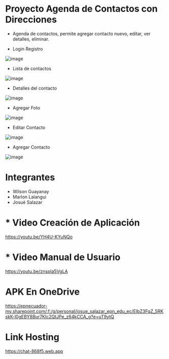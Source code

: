 # Proyecto Agenda de Contactos con Direcciones
 * Agenda de contactos, permite agregar contacto nuevo, editar, ver detalles, eliminar.

   
 * Login Registro
   
![image](https://github.com/JosueSalazar7/ProyectoContactos/assets/117753844/311bea0c-25a5-4d4d-af8a-ad592b551cfe)


 * Lista de contactos
   
![image](https://github.com/JosueSalazar7/ProyectoContactos/assets/117753844/de5849ef-9f3d-4fd0-bd6f-d5379bd30957)


 * Detalles del contacto
   
![image](https://github.com/JosueSalazar7/ProyectoContactos/assets/117753844/2a9b5896-a118-4e2d-8261-9f477dc45a70)


 * Agregar Foto
   
![image](https://github.com/JosueSalazar7/ProyectoContactos/assets/117753844/19860651-cb1d-4a64-a179-139ac8afe98c)

 
 * Editar Contacto
   
![image](https://github.com/JosueSalazar7/ProyectoContactos/assets/117753844/10700a70-43d8-48e3-a078-26614c6f200b)


 * Agregar Contacto
   
![image](https://github.com/JosueSalazar7/ProyectoContactos/assets/117753844/8491e984-9ce7-416c-837a-7477b21944df)



# Integrantes

  * Wilson Guayanay
  * Marlon Lalangui
  * Josué Salazar
    
# * Video Creación de Aplicación
  
https://youtu.be/YH4U-KYuNQo

# * Video Manual de Usuario

https://youtu.be/znspIa5VgLA

# APK En OneDrive

https://epnecuador-my.sharepoint.com/:f:/g/personal/josue_salazar_epn_edu_ec/ElbZ3FqZ_5RKskK-l0gEBY8Bur7Klc2QtJPe_z64kCCA_g?e=uT9ytQ

# Link Hosting
  https://chat-868f5.web.app

